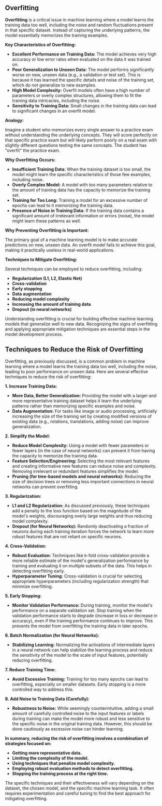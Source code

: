 ## Overfitting

**Overfitting** is a critical issue in machine learning where a model learns the training data too well, including the noise and random fluctuations present in that specific dataset. Instead of capturing the underlying patterns, the model essentially memorizes the training examples.

**Key Characteristics of Overfitting:**

* **Excellent Performance on Training Data:** The model achieves very high accuracy or low error rates when evaluated on the data it was trained on.
* **Poor Generalization to Unseen Data:** The model performs significantly worse on new, unseen data (e.g., a validation or test set). This is because it has learned the specific details and noise of the training set, which do not generalize to new examples.
* **High Model Complexity:** Overfit models often have a high number of parameters or overly complex structures, allowing them to fit the training data intricacies, including the noise.
* **Sensitivity to Training Data:** Small changes in the training data can lead to significant changes in an overfit model.

**Analogy:**

Imagine a student who memorizes every single answer to a practice exam without understanding the underlying concepts. They will score perfectly on that specific practice exam but will likely perform poorly on a real exam with slightly different questions testing the same concepts. The student has "overfit" the practice exam.

**Why Overfitting Occurs:**

* **Insufficient Training Data:** When the training dataset is too small, the model might learn the specific characteristics of those few examples, including noise.
* **Overly Complex Model:** A model with too many parameters relative to the amount of training data has the capacity to memorize the training set.
* **Training for Too Long:** Training a model for an excessive number of epochs can lead to it memorizing the training data.
* **Presence of Noise in Training Data:** If the training data contains a significant amount of irrelevant information or errors (noise), the model might learn these patterns as well.

**Why Preventing Overfitting is Important:**

The primary goal of a machine learning model is to make accurate predictions on new, unseen data. An overfit model fails to achieve this goal, making it practically useless in real-world applications.

**Techniques to Mitigate Overfitting:**

Several techniques can be employed to reduce overfitting, including:

* **Regularization (L1, L2, Elastic Net)**
* **Cross-validation**
* **Early stopping**
* **Data augmentation**
* **Reducing model complexity**
* **Increasing the amount of training data**
* **Dropout (in neural networks)**

Understanding overfitting is crucial for building effective machine learning models that generalize well to new data. Recognizing the signs of overfitting and applying appropriate mitigation techniques are essential steps in the model development process.

## Techniques to Reduce the Risk of Overfitting

Overfitting, as previously discussed, is a common problem in machine learning where a model learns the training data too well, including the noise, leading to poor performance on unseen data. Here are several effective techniques to reduce the risk of overfitting:

**1. Increase Training Data:**

* **More Data, Better Generalization:** Providing the model with a larger and more representative training dataset helps it learn the underlying patterns rather than memorizing specific examples and noise.
* **Data Augmentation:** For tasks like image or audio processing, artificially increasing the size of the training set by creating modified versions of existing data (e.g., rotations, translations, adding noise) can improve generalization.

**2. Simplify the Model:**

* **Reduce Model Complexity:** Using a model with fewer parameters or fewer layers (in the case of neural networks) can prevent it from having the capacity to memorize the training data.
* **Feature Selection/Engineering:** Selecting the most relevant features and creating informative new features can reduce noise and complexity. Removing irrelevant or redundant features simplifies the model.
* **Pruning (for tree-based models and neural networks):** Reducing the size of decision trees or removing less important connections in neural networks can prevent overfitting.

**3. Regularization:**

* **L1 and L2 Regularization:** As discussed previously, these techniques add a penalty to the loss function based on the magnitude of the model's weights, discouraging overly large weights and thus reducing model complexity.
* **Dropout (for Neural Networks):** Randomly deactivating a fraction of neurons during each training iteration forces the network to learn more robust features that are not reliant on specific neurons.

**4. Cross-Validation:**

* **Robust Evaluation:** Techniques like k-fold cross-validation provide a more reliable estimate of the model's generalization performance by training and evaluating it on multiple subsets of the data. This helps in detecting overfitting early.
* **Hyperparameter Tuning:** Cross-validation is crucial for selecting appropriate hyperparameters (including regularization strength) that minimize overfitting.

**5. Early Stopping:**

* **Monitor Validation Performance:** During training, monitor the model's performance on a separate validation set. Stop training when the validation performance starts to degrade (increase in loss or decrease in accuracy), even if the training performance continues to improve. This prevents the model from overfitting the training data in later epochs.

**6. Batch Normalization (for Neural Networks):**

* **Stabilizing Learning:** Normalizing the activations of intermediate layers in a neural network can help stabilize the learning process and reduce the sensitivity of the model to the scale of input features, potentially reducing overfitting.

**7. Reduce Training Time:**

* **Avoid Excessive Training:** Training for too many epochs can lead to overfitting, especially on smaller datasets. Early stopping is a more controlled way to address this.

**8. Add Noise to Training Data (Carefully):**

* **Robustness to Noise:** While seemingly counterintuitive, adding a small amount of carefully controlled noise to the input features or labels during training can make the model more robust and less sensitive to the specific noise in the original training data. However, this should be done cautiously as excessive noise can hinder learning.

**In summary, reducing the risk of overfitting involves a combination of strategies focused on:**

* **Getting more representative data.**
* **Limiting the complexity of the model.**
* **Using techniques that penalize model complexity.**
* **Employing robust evaluation methods to detect overfitting.**
* **Stopping the training process at the right time.**

The specific techniques and their effectiveness will vary depending on the dataset, the chosen model, and the specific machine learning task. It often requires experimentation and careful tuning to find the best approach for mitigating overfitting.
